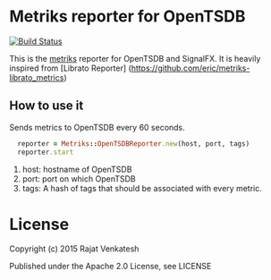 # Metriks reporter for OpenTSDB

[![Build Status](https://travis-ci.org/vrajat/metriks-addons.svg)](https://travis-ci.org/vrajat/metriks-addons)

This is the [metriks](https://github.com/eric/metriks) reporter for
OpenTSDB and SignalFX.
It is heavily inspired from
[Librato Reporter] (https://github.com/eric/metriks-librato_metrics)

## How to use it

Sends metrics to OpenTSDB every 60 seconds.

``` ruby
  reporter = Metriks::OpenTSDBReporter.new(host, port, tags)
  reporter.start
```
1. host: hostname of OpenTSDB
2. port: port on which OpenTSDB
3. tags: A hash of tags that should be associated with every metric.

# License

Copyright (c) 2015 Rajat Venkatesh

Published under the Apache 2.0 License, see LICENSE
